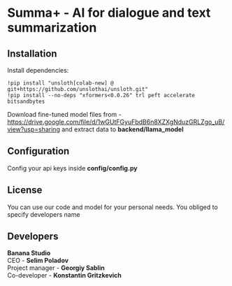 # Summa+ - AI for dialogue and text summarization
## Installation
Install dependencies:
```
!pip install "unsloth[colab-new] @ git+https://github.com/unslothai/unsloth.git"
!pip install --no-deps "xformers<0.0.26" trl peft accelerate bitsandbytes
```
Download fine-tuned model files from - https://drive.google.com/file/d/1wGUtFGyuFbdB6n8XZXgNduzGRLZgo_uB/view?usp=sharing and extract data to **backend/llama_model**

## Configuration
Config your api keys inside **config/config.py**

## License
You can use our code and model for your personal needs. You obliged to specify developers name

## Developers
**Banana Studio** <br />
CEO - **Selim Poladov** <br />
Project manager - **Georgiy Sablin** <br />
Co-developer - **Konstantin Gritzkevich**
